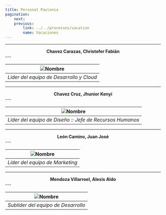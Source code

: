 ```yaml
---
title: Personal Paulonia
pagination:
    next:
    previous: 
        link: ../../processes/vacation
        name: Vacaciones
---
```


---
<center><b> Chavez Carazas, Christofer Fabián </b></center>
---

|![Nombre](../../../images/christofer.jpg "Christofer Chavez")|
|:--:|
|*Líder del equipo de Desarrollo y Cloud*|


---
<center><b> Chavez Cruz, Jhunior Kenyi </b></center>
---

|![Nombre](../../../images/jhunior.jpg "Jhunior Chavez")|
|:--:|
|*Líder del equipo de Diseño :: Jefe de Recursos Humanos*|

---
<center><b> León Camino, Juan José </b></center>
---

|![Nombre](../../../images/juan.jpg "Juan León")|
|:--:|
|*Líder del equipo de Marketing*|

---
<center><b> Mendoza Villarroel, Alexis Aldo </b></center>
---

|![Nombre](../../../images/alexis.jpg "Alexis Mendoza")|
|:--:|
|*Sublíder del equipo de Desarrollo*|